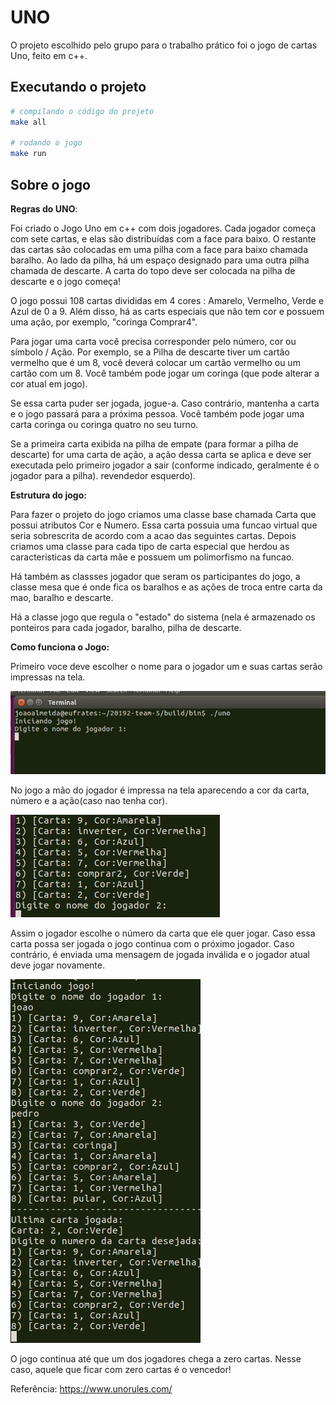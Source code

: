 # UNO

O projeto escolhido pelo grupo para o trabalho prático foi o jogo de cartas Uno, feito em c++.

## Executando o projeto
```sh
# compilando o código do projeto
make all

# rodando o jogo
make run
```

## Sobre o jogo


**Regras do UNO**:

Foi criado o Jogo Uno em c++ com dois jogadores. Cada jogador começa com sete cartas, e elas são distribuídas com a face para baixo. O restante das cartas são colocadas em uma pilha  com a face para baixo chamada baralho. Ao lado da pilha, há um espaço designado para uma outra pilha chamada de descarte. A carta do topo deve ser colocada na pilha de descarte e o jogo começa!

O jogo possui 108 cartas divididas em 4 cores : Amarelo, Vermelho, Verde e Azul de 0 a 9. Além disso, há  as carts especiais que não tem cor e possuem uma ação, por exemplo, "coringa Comprar4".


Para jogar uma carta você precisa corresponder pelo número, cor ou símbolo / Ação. Por exemplo, se a Pilha de descarte tiver um cartão vermelho que é um 8, você deverá colocar um cartão vermelho ou um cartão com um 8. Você também pode jogar um coringa (que pode alterar a cor atual em jogo).

Se essa carta puder ser jogada, jogue-a. Caso contrário, mantenha a carta e o jogo passará para a próxima pessoa. Você também pode jogar uma carta coringa ou coringa quatro no seu turno.


Se a primeira carta exibida na pilha de empate (para formar a pilha de descarte) for uma carta de ação, a ação dessa carta se aplica e deve ser executada pelo primeiro jogador a sair (conforme indicado, geralmente é o jogador para a pilha). revendedor esquerdo). 

**Estrutura do jogo:**

Para fazer o projeto do jogo criamos uma classe base chamada Carta que possui atributos Cor e Numero. Essa carta possuia uma funcao virtual que seria sobrescrita de acordo com a acao das seguintes cartas.  Depois criamos uma classe para cada tipo de carta especial que herdou as caracteristicas da carta mãe e possuem um polimorfismo na funcao. 

Há também as classses jogador que seram os participantes do jogo, a classe mesa que é onde fica os baralhos e as ações de troca entre carta da mao, baralho e descarte.

Há a classe jogo que regula o "estado" do sistema (nela é armazenado os ponteiros para cada jogador, baralho, pilha de descarte. 

**Como funciona o Jogo:**

Primeiro voce deve escolher o nome para o jogador um e suas cartas serão impressas na tela.

![inicio do jogo](https://raw.githubusercontent.com/pds2/20192-team-5/master/doc/Inicio%20do%20jogo.jpg)


No jogo a mão do jogador é impressa na tela aparecendo a cor da carta, número e a ação(caso nao tenha cor).

![mao do jogador um  que é impressa na tela](https://raw.githubusercontent.com/pds2/20192-team-5/master/doc/mao%20jogador.jpg)

Assim o jogador escolhe o número da carta que ele quer jogar. Caso essa carta possa ser jogada o jogo continua com o próximo jogador. Caso contrário, é enviada uma mensagem de jogada inválida e o jogador atual deve jogar novamente. 

![jogador dois entra com uma opção de carta inválida](https://raw.githubusercontent.com/pds2/20192-team-5/master/doc/jogadores%201%20e%202%20.jpg)

O jogo continua até que um dos jogadores chega a zero cartas. Nesse caso, aquele que ficar com zero cartas é o vencedor!


Referência:
https://www.unorules.com/

